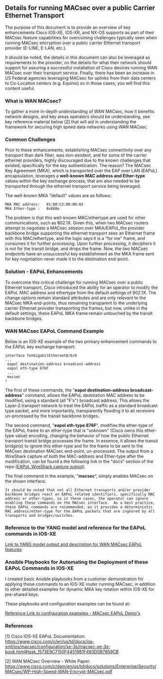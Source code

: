 ## Details for running MACsec over a public Carrier Ethernet Transport

The purpose of this document is to provide an overview of key enhancements Cisco IOS-XE, IOS-XR, and NX-OS supports as part of their MACsec feature capabilities for overcoming challenges typically seen when running MACsec encryption over a public carrier Ethernet transport provider (E-LINE, E-LAN, etc.).

It should be noted, the details in this document can also be leveraged as requirements to the provider, on the details for what their network should support for assuring a successful installation of Cisco devices running WAN MACsec over their transport service. Finally, there has been an increase in US Federal agencies leveraging MACsec for uplinks from their data centers to Co-Location centers (e.g. Equinix) so in those cases, you will find this content useful.

### What is WAN MACsec?

To gather a more in-depth understanding of WAN MACsec, how it benefits network designs, and key areas operators should be understanding, see key reference material below [2] that will aid in understanding the framework for securing high speed data networks using WAN MACsec.

### Common Challenges

Prior to these enhancements, establishing MACsec connectivity over any transport than dark fiber, was non-existent, and for some of the carrier ethernet providers, highly discouraged due to the known challenges that existed, specifically for the key authentication.  The reason?  The MACsec Key Agreement (MKA), which is transported over the EAP over LAN (EAPoL) encapsulation, leverages a **well-known MAC address and Ether-type** values within the key exchange process, that are also needed to be transported through the ethernet transport service being leveraged.

The well-known MKA "default" values are as follows:

```
MKA MAC address:   01:80:C2:00:00:03
MKA Ether-type :   0x888e
```

The problem is that this well-known MAC/ethertype are used for other communications, such as 802.1X.  Given this, when two MACsec routers attempt to negotiate a MACsec session over MKA/EAPoL,the provider backbone bridge supporting the ethernet transport sees an Ethernet frame with this MAC/ethertype, and the logic says it is a "for me" frame, and consumes it for further processing.  Upon further processing, it deciphers it is not for the transit bridge, and drops the frame.  Now, the two MACsec endpoints have an unsuccessful key establishment as the MKA frame sent for key nogotiation never made it to the destination end-point.

### Solution - EAPoL Enhancements

To overcome this critical challenge for running MACsec over a public Ethernet transport, Cisco introduced the ability for an operator to modify the EAPoL MAC address and ethertype from the default settings of 802.1X.  The change options remain standard attributes and are only relevant to the MACsec MKA end-points, thus remaining transparent to the underlying carrier Ethernet provider transporting the frames, but now, unlike in the default settings, these EAPoL MKA frame remain untouched by the transit backbone bridges.

### WAN MACsec EAPoL Command Example

Below is an IOS-XE example of the two primary enhancement commands to the EAPoL key exchange transport:

```
interface TenGigabitEthernet0/0/0
...
 eapol destination-address broadcast-address
 eapol eth-type 876F
 ...
 macsec
!
```
The first of these commands, the "**eapol destination-address broadcast-address**" command, allows the EAPoL destination MAC address to be modified, using a standard (all "F's") broadcast address.  This allows the Layer-2 transport network to treat the EAPoL traffic as a standard broadcast type packet, and more importantly, transparently flooding it to all receivers un-processed by the transit backbone bridges. 

The second command, "**eapol eth-type 876F**", modifies the ether-type of the EAPoL frame to an ether-type that is "unknown" (Cisco owns this ether-type value) encoding, changing the behavior of how the public Ethernet transport transit bridge processes the frame.  In essence, it allows the transit bridge(s) to ignore this ether-type and for the frame to be sent to the MACsec destination MACsec end-point, un-processed.  The output from a WireShark capture of both the MAC-address and Ether-type after the modification, can be found a the following link in the "docs" section of the repo ([EAPoL WireShark capture output](https://github.com/netwrkr95/macsec_eapol_capabilities/blob/master/docs/EAPoL_Capture.txt)).

The final command in the example, "**macsec**", simply enables MACsec on the shown interface.
```
It should be noted that not all Ethernet transports and/or provider backbone bridges react on EAPoL related identifiers, specifically MAC address or ether-types, so in these cases, the operator can ignore enabling these commands on the MACsec interface.  As a best practice, these EAPoL commands are recommended, as it provides a deterministic MAC address/ether-type for the EAPoL packets that are ingnored by all transports and bridges/switches.
```

### Reference to the YANG model and reference for the EAPoL commands in IOS-XE

[Link to YANG model output and description for WAN MACsec EAPoL features](https://github.com/netwrkr95/macsec_eapol_capabilities/blob/master/ios-xe-pyang-tree-eapol.md)


### Ansible Playbooks for Automating the Deployment of these EAPoL Commands in IOS-XE

I created basic Ansible playbooks from a customer demonstration for applying these commands to an IOS-XE router running MACsec, in addition to other detailed examples for dynamic MKA key rotation within IOS-XE for pre-shared keys.

These playbooks and configuration examples can be found at:

[Reference Link to configuration examples - MACsec EAPoL Demo's](https://github.com/netwrkr95/macsec_eapol_demo)

### References

[1] Cisco IOS-XE EAPoL Documentation: https://www.cisco.com/c/en/us/td/docs/ios-xml/ios/macsec/configuration/xe-3s/macsec-xe-3s-book.html#task_1573E9C7150F4451981F493D0B7859CB

[2] WAN MACsec Overview - White Paper:  https://www.cisco.com/c/dam/en/us/td/docs/solutions/Enterprise/Security/MACsec/WP-High-Speed-WAN-Encrypt-MACsec.pdf 


